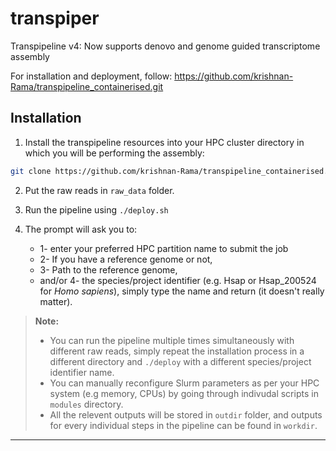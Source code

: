 # transpiper

Transpipeline v4: Now supports denovo and genome guided transcriptome assembly 

For installation and deployment, follow: https://github.com/krishnan-Rama/transpipeline_containerised.git

## Installation

1. Install the transpipeline resources into your HPC cluster directory in which you will be performing the assembly:  

```bash
git clone https://github.com/krishnan-Rama/transpipeline_containerised.git
```

2. Put the raw reads in `raw_data` folder.  

3. Run the pipeline using `./deploy.sh`  

4. The prompt will ask you to:
   - 1- enter your preferred HPC partition name to submit the job
   - 2- If you have a reference genome or not,
   - 3- Path to the reference genome,
   - and/or 4- the species/project identifier (e.g. Hsap or Hsap_200524 for _Homo sapiens_), simply type the name and return (it doesn't really matter).

> **Note:** 
>- You can run the pipeline multiple times simultaneously with different raw reads, simply repeat the installation process in a different directory and `./deploy` with a different species/project identifier name.
>- You can manually reconfigure Slurm parameters as per your HPC system (e.g memory, CPUs) by going through indivudal scripts in `modules` directory.  
>- All the relevent outputs will be stored in `outdir` folder, and outputs for every individual steps in the pipeline can be found in `workdir`.
---
